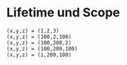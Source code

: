 # Lifetime und Scope
```
(x,y,z) = (1,2,3)
(x,y,z) = (100,2,100)
(x,y,z) = (100,200,2)
(x,y,z) = (100,200,100)
(x,y,z) = (1,200,100)
```